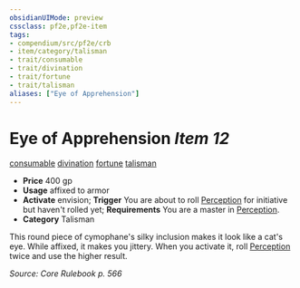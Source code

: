 ```yaml
---
obsidianUIMode: preview
cssclass: pf2e,pf2e-item
tags:
- compendium/src/pf2e/crb
- item/category/talisman
- trait/consumable
- trait/divination
- trait/fortune
- trait/talisman
aliases: ["Eye of Apprehension"]
---
```

# Eye of Apprehension *Item 12*  
[consumable](../../../Rules/traits/consumable.md)  [divination](../../../Rules/traits/divination.md)  [fortune](../../../Rules/traits/fortune.md)  [talisman](../../../Rules/traits/talisman.md)  

- **Price** 400 gp
- **Usage** affixed to armor
- **Activate** envision; **Trigger** You are about to roll [Perception](../../skills.md#Perception) for initiative but haven't rolled yet; **Requirements** You are a master in [Perception](../../skills.md#Perception).
- **Category** Talisman

This round piece of cymophane's silky inclusion makes it look like a cat's eye. While affixed, it makes you jittery. When you activate it, roll [Perception](../../skills.md#Perception) twice and use the higher result.

*Source: Core Rulebook p. 566*